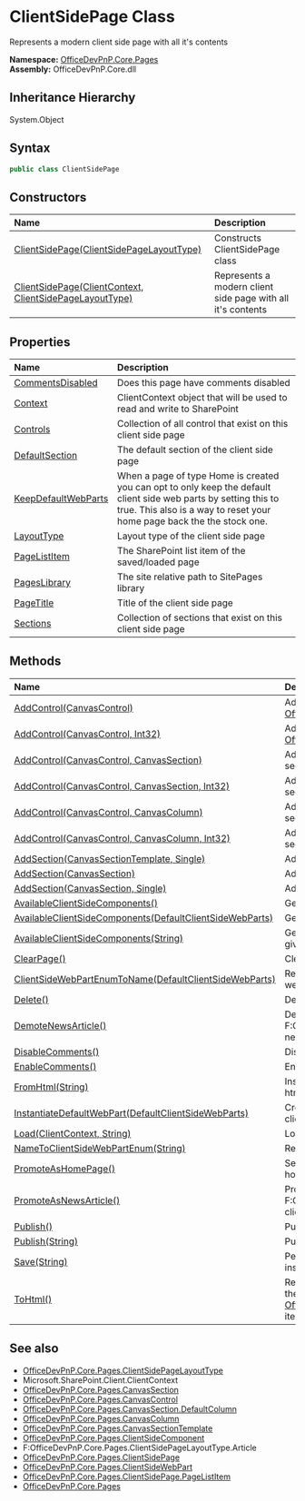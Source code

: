 # ClientSidePage Class
 Represents a modern client side page with all it's contents   

**Namespace:** [OfficeDevPnP.Core.Pages](OfficeDevPnP.Core.Pages.md)  
**Assembly:** OfficeDevPnP.Core.dll  
## Inheritance Hierarchy
System.Object  
## Syntax
```C#
public class ClientSidePage
```
## Constructors
|**Name**|**Description**|
|:-----|:-----|
| [ClientSidePage(ClientSidePageLayoutType)](OfficeDevPnP.Core.Pages.ClientSidePage.ctor1.md) | Constructs ClientSidePage class 
| [ClientSidePage(ClientContext, ClientSidePageLayoutType)](OfficeDevPnP.Core.Pages.ClientSidePage.ctor2.md) |  Represents a modern client side page with all it's contents 
## Properties
|**Name**|**Description**|
|:-----|:-----|
| [CommentsDisabled](OfficeDevPnP.Core.Pages.ClientSidePage.CommentsDisabled.md) | Does this page have comments disabled
| [Context](OfficeDevPnP.Core.Pages.ClientSidePage.Context.md) | ClientContext object that will be used to read and write to SharePoint
| [Controls](OfficeDevPnP.Core.Pages.ClientSidePage.Controls.md) | Collection of all control that exist on this client side page
| [DefaultSection](OfficeDevPnP.Core.Pages.ClientSidePage.DefaultSection.md) | The default section of the client side page
| [KeepDefaultWebParts](OfficeDevPnP.Core.Pages.ClientSidePage.KeepDefaultWebParts.md) | When a page of type Home is created you can opt to only keep the default client side web parts by setting this to true. This also is a way to reset your home page back the the stock one.
| [LayoutType](OfficeDevPnP.Core.Pages.ClientSidePage.LayoutType.md) | Layout type of the client side page
| [PageListItem](OfficeDevPnP.Core.Pages.ClientSidePage.PageListItem.md) | The SharePoint list item of the saved/loaded page
| [PagesLibrary](OfficeDevPnP.Core.Pages.ClientSidePage.PagesLibrary.md) | The site relative path to SitePages library
| [PageTitle](OfficeDevPnP.Core.Pages.ClientSidePage.PageTitle.md) | Title of the client side page
| [Sections](OfficeDevPnP.Core.Pages.ClientSidePage.Sections.md) | Collection of sections that exist on this client side page
## Methods
|**Name**|**Description**|
|:-----|:-----|
| [AddControl(CanvasControl)](OfficeDevPnP.Core.Pages.ClientSidePage.6602702a.md) | Adds a new control to your client side page using the default [OfficeDevPnP.Core.Pages.CanvasSection](OfficeDevPnP.Core.Pages.CanvasSection.md) 
| [AddControl(CanvasControl, Int32)](OfficeDevPnP.Core.Pages.ClientSidePage.25bd9616.md) | Adds a new control to your client side page using the default [OfficeDevPnP.Core.Pages.CanvasSection](OfficeDevPnP.Core.Pages.CanvasSection.md) using a given order 
| [AddControl(CanvasControl, CanvasSection)](OfficeDevPnP.Core.Pages.ClientSidePage.df7f51fa.md) | Adds a new control to your client side page in the given section
| [AddControl(CanvasControl, CanvasSection, Int32)](OfficeDevPnP.Core.Pages.ClientSidePage.721601f8.md) | Adds a new control to your client side page in the given section with a given order
| [AddControl(CanvasControl, CanvasColumn)](OfficeDevPnP.Core.Pages.ClientSidePage.ffb53032.md) | Adds a new control to your client side page in the given section
| [AddControl(CanvasControl, CanvasColumn, Int32)](OfficeDevPnP.Core.Pages.ClientSidePage.c1671a8b.md) | Adds a new control to your client side page in the given section with a given order
| [AddSection(CanvasSectionTemplate, Single)](OfficeDevPnP.Core.Pages.ClientSidePage.43017103.md) | Adds a new section to your client side page
| [AddSection(CanvasSection)](OfficeDevPnP.Core.Pages.ClientSidePage.57197c24.md) | Adds a new section to your client side page
| [AddSection(CanvasSection, Single)](OfficeDevPnP.Core.Pages.ClientSidePage.5f02a24f.md) | Adds a new section to your client side page with a given order
| [AvailableClientSideComponents()](OfficeDevPnP.Core.Pages.ClientSidePage.b6ddde41.md) | Gets a list of available client side web parts to use
| [AvailableClientSideComponents(DefaultClientSideWebParts)](OfficeDevPnP.Core.Pages.ClientSidePage.6beeff0e.md) | Gets an out of the box, default, client side web parts to use
| [AvailableClientSideComponents(String)](OfficeDevPnP.Core.Pages.ClientSidePage.fd6341ca.md) | Gets a list of available client side web parts to use having a given name
| [ClearPage()](OfficeDevPnP.Core.Pages.ClientSidePage.554807ad.md) | Clears all control and sections from this page
| [ClientSideWebPartEnumToName(DefaultClientSideWebParts)](OfficeDevPnP.Core.Pages.ClientSidePage.6de96379.md) | Return the name (=guid) for a given first party out of the box web part
| [Delete()](OfficeDevPnP.Core.Pages.ClientSidePage.19cb6464.md) | Deletes a control from a page
| [DemoteNewsArticle()](OfficeDevPnP.Core.Pages.ClientSidePage.1f2c0049.md) |  Demotes an client side F:OfficeDevPnP.Core.Pages.ClientSidePageLayoutType.Article news page as a regular client side page 
| [DisableComments()](OfficeDevPnP.Core.Pages.ClientSidePage.4efc25e7.md) | Disable commenting on this page
| [EnableComments()](OfficeDevPnP.Core.Pages.ClientSidePage.4b17fc50.md) | Enable commenting on this page
| [FromHtml(String)](OfficeDevPnP.Core.Pages.ClientSidePage.5145f098.md) | Instantiate a [OfficeDevPnP.Core.Pages.ClientSidePage](OfficeDevPnP.Core.Pages.ClientSidePage.md) from a html fragment 
| [InstantiateDefaultWebPart(DefaultClientSideWebParts)](OfficeDevPnP.Core.Pages.ClientSidePage.c91a53c3.md) | Creates an instance of an out of the box (default, first party) client side web part
| [Load(ClientContext, String)](OfficeDevPnP.Core.Pages.ClientSidePage.83cd9dec.md) | Loads an existint SharePoint client side page
| [NameToClientSideWebPartEnum(String)](OfficeDevPnP.Core.Pages.ClientSidePage.84239c74.md) | Return the type for a given first party name (=guid)
| [PromoteAsHomePage()](OfficeDevPnP.Core.Pages.ClientSidePage.f5e3825.md) | Sets the current [OfficeDevPnP.Core.Pages.ClientSidePage](OfficeDevPnP.Core.Pages.ClientSidePage.md) as home page for the current site 
| [PromoteAsNewsArticle()](OfficeDevPnP.Core.Pages.ClientSidePage.a39307d1.md) |  Promotes a regular F:OfficeDevPnP.Core.Pages.ClientSidePageLayoutType.Article client side page as a news page 
| [Publish()](OfficeDevPnP.Core.Pages.ClientSidePage.cfed9fc3.md) | Publishes a client side page
| [Publish(String)](OfficeDevPnP.Core.Pages.ClientSidePage.4e0728bf.md) | Publishes a client side page
| [Save(String)](OfficeDevPnP.Core.Pages.ClientSidePage.679ae7d1.md) | Persists the current [OfficeDevPnP.Core.Pages.ClientSidePage](OfficeDevPnP.Core.Pages.ClientSidePage.md) instance as a client side page in SharePoint 
| [ToHtml()](OfficeDevPnP.Core.Pages.ClientSidePage.7c2b006f.md) | Returns the html representation of this client side page. This is the content that will be persisted in the [OfficeDevPnP.Core.Pages.ClientSidePage.PageListItem](OfficeDevPnP.Core.Pages.ClientSidePage.PageListItem.md) list item 
## See also
- [OfficeDevPnP.Core.Pages.ClientSidePageLayoutType](OfficeDevPnP.Core.Pages.ClientSidePageLayoutType.md)
- Microsoft.SharePoint.Client.ClientContext
- [OfficeDevPnP.Core.Pages.CanvasSection](OfficeDevPnP.Core.Pages.CanvasSection.md)
- [OfficeDevPnP.Core.Pages.CanvasControl](OfficeDevPnP.Core.Pages.CanvasControl.md)
- [OfficeDevPnP.Core.Pages.CanvasSection.DefaultColumn](OfficeDevPnP.Core.Pages.CanvasSection.DefaultColumn.md)
- [OfficeDevPnP.Core.Pages.CanvasColumn](OfficeDevPnP.Core.Pages.CanvasColumn.md)
- [OfficeDevPnP.Core.Pages.CanvasSectionTemplate](OfficeDevPnP.Core.Pages.CanvasSectionTemplate.md)
- [OfficeDevPnP.Core.Pages.ClientSideComponent](OfficeDevPnP.Core.Pages.ClientSideComponent.md)
- F:OfficeDevPnP.Core.Pages.ClientSidePageLayoutType.Article
- [OfficeDevPnP.Core.Pages.ClientSidePage](OfficeDevPnP.Core.Pages.ClientSidePage.md)
- [OfficeDevPnP.Core.Pages.ClientSideWebPart](OfficeDevPnP.Core.Pages.ClientSideWebPart.md)
- [OfficeDevPnP.Core.Pages.ClientSidePage.PageListItem](OfficeDevPnP.Core.Pages.ClientSidePage.PageListItem.md)
- [OfficeDevPnP.Core.Pages](OfficeDevPnP.Core.Pages.md)
